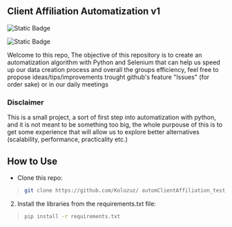 ## Client Affiliation Automatization v1

![Static Badge](https://img.shields.io/badge/status-test-green)

![Static Badge](https://img.shields.io/badge/DevTeam-seti-red?style=for-the-badge&logo=github)

Welcome to this repo, 
The objective of this repository is to create an automatization algorithm with Python and Selenium that can help us speed up our data creation process and overall the groups efficiency, feel free to propose ideas/tips/improvements trought github's feature "Issues" (for order sake) or in our daily meetings

### Disclaimer

This is a small project, a sort of first step into automatization with python, and it is not meant to be something too big, the whole purpouse of this is to get some experience that will allow us to explore better alternatives (scalability, performance, practicality etc.)

## How to Use

- Clone this repo:

> ```sh
> git clone https://github.com/Kolozuz/ automClientAffiliation_test
> ```

2. Install the libraries from the requirements.txt file:

> ```sh
> pip install -r requirements.txt
> ```